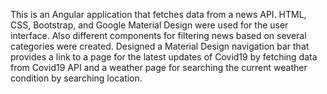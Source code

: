 This is an Angular application that fetches data from a news API. 
HTML, CSS, Bootstrap, and Google Material Design were used for the user interface. Also different components 
for filtering news based on several categories were created. 
Designed a Material Design navigation bar that provides a link to a page for the latest updates of Covid19 by fetching data from Covid19 API and
a weather page for searching the current weather condition by searching location. 
